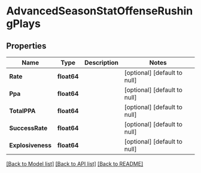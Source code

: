 # AdvancedSeasonStatOffenseRushingPlays

## Properties
Name | Type | Description | Notes
------------ | ------------- | ------------- | -------------
**Rate** | **float64** |  | [optional] [default to null]
**Ppa** | **float64** |  | [optional] [default to null]
**TotalPPA** | **float64** |  | [optional] [default to null]
**SuccessRate** | **float64** |  | [optional] [default to null]
**Explosiveness** | **float64** |  | [optional] [default to null]

[[Back to Model list]](../README.md#documentation-for-models) [[Back to API list]](../README.md#documentation-for-api-endpoints) [[Back to README]](../README.md)

